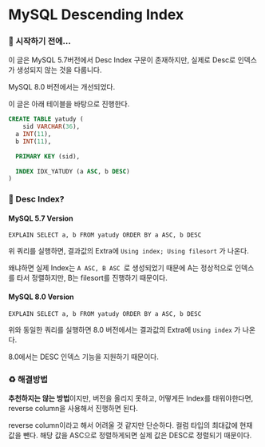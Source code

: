# MySQL Descending Index

### 🎊 시작하기 전에...

이 글은 MySQL 5.7버전에서 Desc Index 구문이 존재하지만, 실제로 Desc로 인덱스가 생성되지 않는 것을 다룹니다.

MySQL 8.0 버전에서는 개선되었다.

이 글은 아래 테이블을 바탕으로 진행한다.

```sql
CREATE TABLE yatudy (
	sid VARCHAR(36),
  a INT(11),
  b INT(11),
  
  PRIMARY KEY (sid),
  
  INDEX IDX_YATUDY (a ASC, b DESC)
)
```



### 🤔 Desc Index?

#### MySQL 5.7 Version

`EXPLAIN SELECT a, b FROM yatudy ORDER BY a ASC, b DESC`

위 쿼리를 실행하면, 결과값의 Extra에 `Using index; Using filesort` 가 나온다.

왜냐하면 실제 Index는 `A ASC, B ASC `로 생성되었기 때문에 A는 정상적으로 인덱스를 타서 정렬하지만, B는 filesort를 진행하기 때문이다.

#### MySQL 8.0 Version

`EXPLAIN SELECT a, b FROM yatudy ORDER BY a ASC, b DESC`

위와 동일한 쿼리를 실행하면 8.0 버전에서는 결과값의 Extra에 `Using index` 가 나온다.

8.0에서는 DESC 인덱스 기능을 지원하기 때문이다.

### ♻️ 해결방법

**추천하지는 않는 방법**이지만, 버전을 올리지 못하고, 어떻게든 Index를 태워야한다면, reverse column을 사용해서 진행하면 된다.

reverse column이라고 해서 어려울 것 같지만 단순하다. 컬럼 타입의 최대값에 현재 값을 뺀다. 해당 값을 ASC으로 정렬하게되면 실제 값은 DESC로 정렬되기 때문이다.
